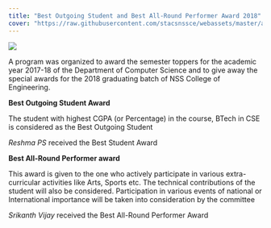```yaml
---
title: "Best Outgoing Student and Best All-Round Performer Award 2018"
cover: "https://raw.githubusercontent.com/stacsnssce/webassets/master/awards/felicitation_1_800x500.png"
---
```


![](https://raw.githubusercontent.com/stacsnssce/webassets/master/awards/felicitation_1_800x500.png)

A program was organized to award the semester toppers for the academic year 2017-18 of the Department of Computer Science and to give away the special awards for the 2018 graduating batch of NSS College of Engineering.

**Best Outgoing Student Award**

The student with highest CGPA (or Percentage) in the course, BTech in CSE is considered as the Best Outgoing Student

*Reshma PS* received the Best Student Award

**Best All-Round Performer award**

This award is given to the one who actively participate in various extra-curricular activities like Arts, Sports etc. The technical contributions of the student will also be considered. Participation in various events of national or International importance will be taken into consideration by the committee

*Srikanth Vijay* received the Best All-Round Performer Award

